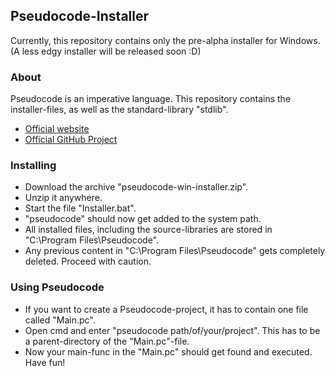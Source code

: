## Pseudocode-Installer
Currently, this repository contains only the pre-alpha installer for Windows. 
(A less edgy installer will be released soon :D)

### About
Pseudocode is an imperative language. This repository contains the installer-files, as well as the standard-library "stdlib".
- [Official website](https://pseudocode.site/)
- [Official GitHub Project](https://github.com/xtay2/Pseudocode)

### Installing
- Download the archive "pseudocode-win-installer.zip".
- Unzip it anywhere.
- Start the file "Installer.bat".
- "pseudocode" should now get added to the system path.
- All installed files, including the source-libraries are stored in "C:\Program Files\Pseudocode".
- Any previous content in "C:\Program Files\Pseudocode" gets completely deleted. Proceed with caution.

### Using Pseudocode
- If you want to create a Pseudocode-project, it has to contain one file called "Main.pc".
- Open cmd and enter "pseudocode path/of/your/project". This has to be a parent-directory of the "Main.pc"-file.
- Now your main-func in the "Main.pc" should get found and executed. Have fun!
